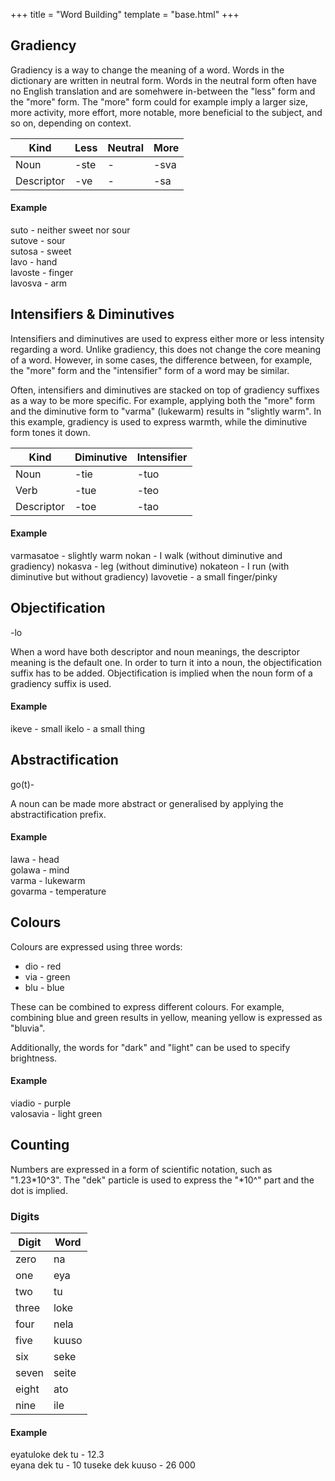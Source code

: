 +++
title = "Word Building"
template = "base.html"
+++
## Gradiency

Gradiency is a way to change the meaning of a word.
Words in the dictionary are written in neutral form.
Words in the neutral form often have no English translation
and are somehwere in-between the "less" form and the "more"
form. The "more" form could for example imply a larger
size, more activity, more effort, more notable, more
beneficial to the subject, and so on, depending on
context.

| Kind       | Less | Neutral | More |
| ---------- | ---- | ------- | ---- |
| Noun       | -ste | -       | -sva |
| Descriptor | -ve  | -       | -sa  |

#### Example
suto - neither sweet nor sour  
sutove - sour  
sutosa - sweet  
lavo - hand  
lavoste - finger  
lavosva - arm

## Intensifiers & Diminutives

Intensifiers and diminutives are used to express
either more or less intensity regarding a word. 
Unlike gradiency, this does not change the core
meaning of a word. However, in some cases, the
difference between, for example, the "more" form
and the "intensifier" form of a word may be similar.

Often, intensifiers and diminutives are stacked
on top of gradiency suffixes as a way to be more
specific. For example, applying both the "more"
form and the diminutive form to "varma" (lukewarm)
results in "slightly warm". In this example,
gradiency is used to express warmth, while the
diminutive form tones it down.

| Kind       | Diminutive | Intensifier |
| ---------- | ---------- | ----------- |
| Noun       | -tie       | -tuo        |
| Verb       | -tue       | -teo        |
| Descriptor | -toe       | -tao        |

#### Example
varmasatoe - slightly warm
nokan - I walk (without diminutive and gradiency)
nokasva - leg (without diminutive)
nokateon - I run (with diminutive but without gradiency)
lavovetie - a small finger/pinky  

## Objectification

<span class="suffix">-lo</span>

When a word have both descriptor and noun
meanings, the descriptor meaning is the default
one. In order to turn it into a noun, the
objectification suffix has to be added.
Objectification is implied when
the noun form of a gradiency suffix is
used.

#### Example
ikeve - small
ikelo - a small thing

## Abstractification

<span class="prefix">go(t)-</span>

A noun can be made more abstract or generalised by
applying the abstractification prefix.

#### Example
lawa - head  
golawa - mind  
varma - lukewarm  
govarma - temperature

## Colours

Colours are expressed using three words:

* dio - red
* via - green
* blu - blue

These can be combined to express different
colours. For example, combining blue and
green results in yellow, meaning yellow is
expressed as "bluvia".

Additionally, the words for "dark" and "light"
can be used to specify brightness.

#### Example
viadio - purple  
valosavia - light green

## Counting

Numbers are expressed in a form of scientific
notation, such as "1.23*10^3". The "dek" particle
is used to express the "*10^" part and the dot is
implied.

### Digits

| Digit | Word  |
| ----- | ----- |
| zero  | na    |
| one   | eya   |
| two   | tu    |
| three | loke  |
| four  | nela  |
| five  | kuuso |
| six   | seke  |
| seven | seite |
| eight | ato   |
| nine  | ile   |

#### Example
eyatuloke dek tu - 12.3  
eyana dek tu - 10
tuseke dek kuuso - 26 000
